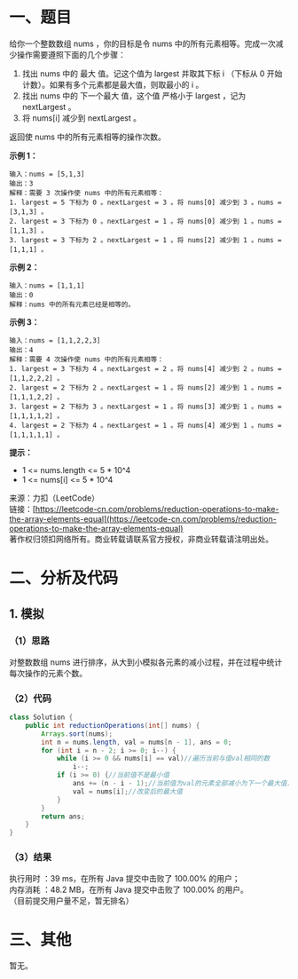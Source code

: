 # 一、题目
给你一个整数数组 nums ，你的目标是令 nums 中的所有元素相等。完成一次减少操作需要遵照下面的几个步骤：       
1. 找出 nums 中的 最大 值。记这个值为 largest 并取其下标 i （下标从 0 开始计数）。如果有多个元素都是最大值，则取最小的 i 。
2. 找出 nums 中的 下一个最大 值，这个值 严格小于 largest ，记为 nextLargest 。
3. 将 nums[i] 减少到 nextLargest 。
        
        
返回使 nums 中的所有元素相等的操作次数。      
      
**示例 1：**      
```
输入：nums = [5,1,3]
输出：3
解释：需要 3 次操作使 nums 中的所有元素相等：
1. largest = 5 下标为 0 。nextLargest = 3 。将 nums[0] 减少到 3 。nums = [3,1,3] 。
2. largest = 3 下标为 0 。nextLargest = 1 。将 nums[0] 减少到 1 。nums = [1,1,3] 。
3. largest = 3 下标为 2 。nextLargest = 1 。将 nums[2] 减少到 1 。nums = [1,1,1] 。
```
**示例 2：**     
```
输入：nums = [1,1,1]
输出：0
解释：nums 中的所有元素已经是相等的。
```
**示例 3：**     
```
输入：nums = [1,1,2,2,3]
输出：4
解释：需要 4 次操作使 nums 中的所有元素相等：
1. largest = 3 下标为 4 。nextLargest = 2 。将 nums[4] 减少到 2 。nums = [1,1,2,2,2] 。
2. largest = 2 下标为 2 。nextLargest = 1 。将 nums[2] 减少到 1 。nums = [1,1,1,2,2] 。 
3. largest = 2 下标为 3 。nextLargest = 1 。将 nums[3] 减少到 1 。nums = [1,1,1,1,2] 。 
4. largest = 2 下标为 4 。nextLargest = 1 。将 nums[4] 减少到 1 。nums = [1,1,1,1,1] 。
```
**提示：**       
- 1 <= nums.length <= 5 * 10^4
- 1 <= nums[i] <= 5 * 10^4
        
        
来源：力扣（LeetCode）      
链接：[https://leetcode-cn.com/problems/reduction-operations-to-make-the-array-elements-equal](https://leetcode-cn.com/problems/reduction-operations-to-make-the-array-elements-equal)      
著作权归领扣网络所有。商业转载请联系官方授权，非商业转载请注明出处。     
# 二、分析及代码    
## 1. 模拟
### （1）思路
对整数数组 nums 进行排序，从大到小模拟各元素的减小过程，并在过程中统计每次操作的元素个数。        
### （2）代码
```java
class Solution {
    public int reductionOperations(int[] nums) {
        Arrays.sort(nums);
        int n = nums.length, val = nums[n - 1], ans = 0;
        for (int i = n - 2; i >= 0; i--) {
            while (i >= 0 && nums[i] == val)//遍历当前与值val相同的数
                i--;
            if (i >= 0) {//当前值不是最小值
                ans += (n - i - 1);//当前值为val的元素全部减小为下一个最大值，个数为n-i-1
                val = nums[i];//改变后的最大值
            }
        }
        return ans;
    }
}
```
### （3）结果
执行用时 ：39 ms，在所有 Java 提交中击败了 100.00% 的用户；    
内存消耗 ：48.2 MB，在所有 Java 提交中击败了 100.00% 的用户。      
（目前提交用户量不足，暂无排名）       
# 三、其他
暂无。  
